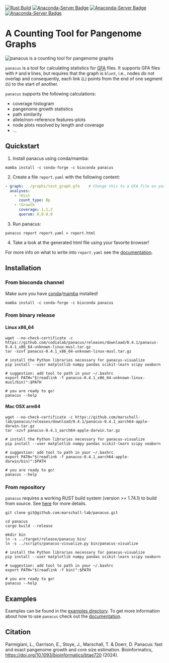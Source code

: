 [![Rust Build](https://github.com/marschall-lab/panacus/actions/workflows/rust_build.yml/badge.svg)](https://github.com/marschall-lab/panacus/actions/workflows/rust_build.yml) [![Anaconda-Server Badge](https://anaconda.org/bioconda/panacus/badges/version.svg)](https://anaconda.org/bioconda/panacus) [![Anaconda-Server Badge](https://anaconda.org/bioconda/panacus/badges/platforms.svg)](https://anaconda.org/bioconda/panacus) [![Anaconda-Server Badge](https://anaconda.org/bioconda/panacus/badges/license.svg)](https://anaconda.org/bioconda/panacus)

# A Counting Tool for Pangenome Graphs

![panacus is a counting tool for pangenome graphs](docs/panacus-illustration.png?raw=true "panacus is a counting tool for pangenome graphs")

`panacus` is a tool for calculating statistics for [GFA](https://github.com/GFA-spec/GFA-spec/blob/master/GFA1.md) files. It supports GFA files with `P` and
`W` lines, but requires that the graph is `blunt`, i.e., nodes do not overlap and consequently, each link (`L`) points from the end of one segment
(`S`) to the start of another.

`panacus` supports the following calculations:

- coverage histogram
- pangenome growth statistics
- path similarity
- allele/non-reference features-plots
- node plots resolved by length and coverage
- ...

## Quickstart
1. Install panacus using conda/mamba:
```shell
mamba install -c conda-forge -c bioconda panacus
```
2. Create a file `report.yaml` with the following content:
```yaml
- graph: ../graphs/test_graph.gfa    # Change this to a GFA file on your system
  analyses:
    - !Hist
      count_type: Bp
    - !Growth
      coverage: 1,1,2
      quorum: 0,0.9,0
```
3. Run panacus:
```shell
panacus report report.yaml > report.html
```
4. Take a look at the generated html file using your favorite browser!

For more info on what to write into `report.yaml` see the [documentation](https://github.com/codialab/panacus/wiki).

## Installation
### From bioconda channel

Make sure you have [conda](https://conda.io)/[mamba](https://anaconda.org/conda-forge/mamba) installed!

```shell
mamba install -c conda-forge -c bioconda panacus
```

### From binary release
#### Linux x86\_64
```shell
wget --no-check-certificate -c https://github.com/codialab/panacus/releases/download/0.4.1/panacus-0.4.1_x86_64-unknown-linux-musl.tar.gz
tar -xzvf panacus-0.4.1_x86_64-unknown-linux-musl.tar.gz

# install the Python libraries necessary for panacus-visualize
pip install --user matplotlib numpy pandas scikit-learn scipy seaborn

# suggestion: add tool to path in your ~/.bashrc
export PATH="$(readlink -f panacus-0.4.1_x86_64-unknown-linux-musl/bin)":$PATH

# you are ready to go!
panacus --help
```

#### Mac OSX arm64
```shell
wget --no-check-certificate -c https://github.com/marschall-lab/panacus/releases/download/0.4.1/panacus-0.4.1_aarch64-apple-darwin.tar.gz
tar -xzvf panacus-0.4.1_aarch64-apple-darwin.tar.gz

# install the Python libraries necessary for panacus-visualize
pip install --user matplotlib numpy pandas scikit-learn scipy seaborn

# suggestion: add tool to path in your ~/.bashrc
export PATH="$(readlink -f panacus-0.4.1_aarch64-apple-darwin/bin)":$PATH

# you are ready to go!
panacus --help
```

### From repository
`panacus` requires a working RUST build system (version >= 1.74.1) to build from source. See [here](https://www.rust-lang.org/tools/install) for more details.
```shell
git clone git@github.com:marschall-lab/panacus.git

cd panacus
cargo build --release

mkdir bin
ln -s ../target/release/panacus bin/
ln -s ../scripts/panacus-visualize.py bin/panacus-visualize

# install the Python libraries necessary for panacus-visualize
pip install --user matplotlib numpy pandas scikit-learn scipy seaborn

# suggestion: add tool to path in your ~/.bashrc
export PATH="$(readlink -f bin)":$PATH

# you are ready to go!
panacus --help
```

## Examples
Examples can be found in the [examples directory](/examples/). To get more information about how to use `panacus` check out the [documentation](https://github.com/codialab/panacus/wiki).

## Citation
Parmigiani, L., Garrison, E., Stoye, J., Marschall, T. & Doerr, D. Panacus: fast and exact pangenome growth and core size estimation. Bioinformatics, https://doi.org/10.1093/bioinformatics/btae720 (2024).
